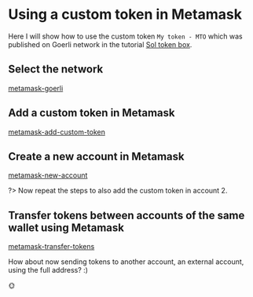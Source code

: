 # Using a custom token in Metamask

Here I will show how to use the custom token `My token - MTO`
which was published on Goerli network in the tutorial 
[Sol token box](/en/truffle/box-token).

## Select the network

[metamask-goerli](../wallets/metamask-goerli.md ':include')

## Add a custom token in Metamask

[metamask-add-custom-token](../wallets/metamask-add-custom-token-content.md ':include')

## Create a new account in Metamask

[metamask-new-account](../wallets/metamask-new-account-content.md ':include')

?> Now repeat the steps to also add the custom token in account 2.

## Transfer tokens between accounts of the same wallet using Metamask

[metamask-transfer-tokens](../wallets/metamask-transfer-tokens-content.md ':include')

How about now sending tokens to another account, an external account, using the full address? :)

:sun_with_face:
